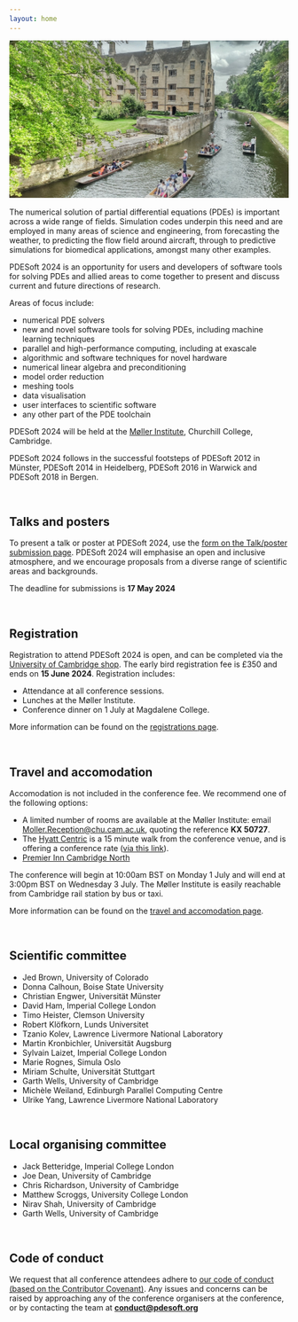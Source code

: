 ```yaml
---
layout: home
---
```


![Cambridge](/assets/images/cambridge-stock-image.jpg)

The numerical solution of partial differential equations (PDEs) is
important across a wide range of fields. Simulation codes underpin this
need and are employed in many areas of science and engineering, from
forecasting the weather, to predicting the flow field around aircraft,
through to predictive simulations for biomedical applications, amongst
many other examples.

PDESoft 2024 is an opportunity for users and developers of software
tools for solving PDEs and allied areas to come together to present and
discuss current and future directions of research.

Areas of focus include:

* numerical PDE solvers
* new and novel software tools for solving PDEs, including machine
  learning techniques
* parallel and high-performance computing, including at exascale
* algorithmic and software techniques for novel hardware
* numerical linear algebra and preconditioning
* model order reduction
* meshing tools
* data visualisation
* user interfaces to scientific software
* any other part of the PDE toolchain

PDESoft 2024 will be held at the [Møller Institute](/location/), Churchill
College, Cambridge.

PDESoft 2024 follows in the successful footsteps of PDESoft 2012 in
Münster, PDESoft 2014 in Heidelberg, PDESoft 2016 in Warwick and
PDESoft 2018 in Bergen.

&nbsp;

## Talks and posters

To present a talk or poster at PDESoft 2024, use the [form on the
Talk/poster submission page](/submit/). PDESoft 2024 will emphasise an
open and inclusive atmosphere, and we encourage proposals from a diverse
range of scientific areas and backgrounds.

The deadline for submissions is **17 May 2024**

&nbsp;

## Registration

Registration to attend PDESoft 2024 is open, and can be completed via the
[University of Cambridge shop](https://onlinesales.admin.cam.ac.uk/conferences-and-events/department-of-engineering/pde-soft/pdesoft-1-3-july-2024).
The early bird registration fee is £350 and ends on **15 June 2024**. Registration includes:

* Attendance at all conference sessions.
* Lunches at the Møller Institute.
* Conference dinner on 1 July at Magdalene College.

More information can be found on the [registrations page](/register).

&nbsp;

## Travel and accomodation

Accomodation is not included in the conference fee. We recommend one of the following options:

* A limited number of rooms are available at the Møller Institute: email
  [Moller.Reception@chu.cam.ac.uk](Moller.Reception@chu.cam.ac.uk), quoting the reference **KX 50727**.
* The [Hyatt Centric](https://www.hyatt.com/shop/rooms/stnct?location=Hyatt%20Centric%20Cambridge&checkinDate=2024-06-30&checkoutDate=2024-07-02&rooms=1&adults=1&kids=0&corp_id=G-ENG1)
  is a 15 minute walk from the conference venue, and is offering a conference rate ([via this link](https://www.hyatt.com/shop/rooms/stnct?location=Hyatt%20Centric%20Cambridge&checkinDate=2024-06-30&checkoutDate=2024-07-02&rooms=1&adults=1&kids=0&corp_id=G-ENG1)).
* [Premier Inn Cambridge North](https://www.premierinn.com/gb/en/hotels/england/cambridgeshire/cambridge/cambridge-north-girton.html)

The conference will begin at 10:00am BST on Monday 1 July and will end at 3:00pm BST on Wednesday 3 July.
The Møller Institute is easily reachable from Cambridge rail station by bus or taxi.

More information can be found on the [travel and accomodation page](/location).

&nbsp;

## Scientific committee

- Jed Brown, University of Colorado
- Donna Calhoun, Boise State University
- Christian Engwer, Universität Münster
- David Ham, Imperial College London
- Timo Heister, Clemson University
- Robert Klöfkorn, Lunds Universitet
- Tzanio Kolev, Lawrence Livermore National Laboratory
- Martin Kronbichler, Universität Augsburg
- Sylvain Laizet, Imperial College London
- Marie Rognes, Simula Oslo
- Miriam Schulte, Universität Stuttgart
- Garth Wells, University of Cambridge
- Michèle Weiland, Edinburgh Parallel Computing Centre
- Ulrike Yang, Lawrence Livermore National Laboratory

&nbsp;

## Local organising committee
- Jack Betteridge, Imperial College London
- Joe Dean, University of Cambridge
- Chris Richardson, University of Cambridge
- Matthew Scroggs, University College London
- Nirav Shah, University of Cambridge
- Garth Wells, University of Cambridge

&nbsp;

## Code of conduct

We request that all conference attendees adhere to [our code of conduct
(based on the Contributor Covenant)](/code-of-conduct/). Any issues and
concerns can be raised by approaching any of the conference organisers
at the conference, or by contacting the team at **[conduct@pdesoft.org](mailto:conduct@pdesoft.org)**
